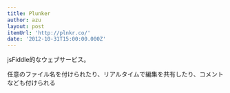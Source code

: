 ```yaml
---
title: Plunker
author: azu
layout: post
itemUrl: 'http://plnkr.co/'
date: '2012-10-31T15:00:00.000Z'
---
```

jsFiddle的なウェブサービス。

任意のファイル名を付けられたり、リアルタイムで編集を共有したり、コメントなども付けられる
